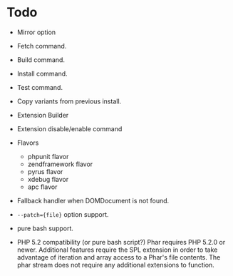 
# Todo

- Mirror option
- Fetch command.
- Build command.
- Install command.
- Test command.
- Copy variants from previous install.
- Extension Builder
- Extension disable/enable command
- Flavors
    - phpunit flavor
    - zendframework flavor
    - pyrus flavor
    - xdebug flavor
    - apc flavor
- Fallback handler when DOMDocument is not found.
- `--patch={file}` option support.
- pure bash support.

- PHP 5.2 compatibility (or pure bash script?)
    Phar requires PHP 5.2.0 or newer. Additional features
    require the SPL extension in order to take advantage of
    iteration and array access to a Phar's file contents. The
    phar stream does not require any additional extensions to
    function.
